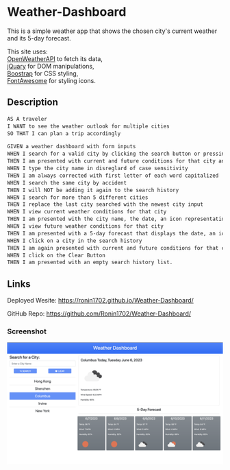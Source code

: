 # Weather-Dashboard
This is a simple weather app that shows the chosen city's current weather and its 5-day forecast.

This site uses:\
[OpenWeatherAPI](https://openweathermap.org/api) to fetch its data,\
[jQuary](https://jquery.com/) for DOM manipulations,\
[Boostrap](https://getbootstrap.com/docs/5.1/getting-started/introduction/) for CSS styling,\
[FontAwesome](https://fontawesome.com/docs) for styling icons.

## Description
```md
AS A traveler
I WANT to see the weather outlook for multiple cities
SO THAT I can plan a trip accordingly
```

```md
GIVEN a weather dashboard with form inputs
WHEN I search for a valid city by clicking the search button or pressing enter
THEN I am presented with current and future conditions for that city and that city is added to the search history
WHEN I type the city name in disreglard of case sensitivity
THEN I am always corrected with first letter of each word capitalized
WHEN I search the same city by accident
THEN I will NOT be adding it again to the search history
WHEN I search for more than 5 different cities
THEN I replace the last city searched with the newest city input
WHEN I view current weather conditions for that city
THEN I am presented with the city name, the date, an icon representation of weather conditions, the temperature, the humidity, and the the wind speed
WHEN I view future weather conditions for that city
THEN I am presented with a 5-day forecast that displays the date, an icon representation of weather conditions, the temperature, the wind speed, and the humidity
WHEN I click on a city in the search history
THEN I am again presented with current and future conditions for that city
WHEN I click on the Clear Button
THEN I am presented with an empty search history list.
```

## Links
Deployed Wesite: https://ronin1702.github.io/Weather-Dashboard/

GitHub Repo: https://github.com/Ronin1702/Weather-Dashboard/

### Screenshot
![Screenshot](./Assets/Images/weather-dashboard-screenshot.png)
